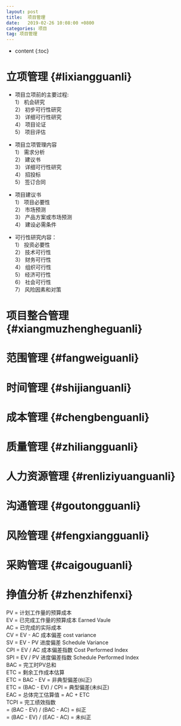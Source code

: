 ```yaml
---
layout: post
title:  项目管理
date:   2019-02-26 10:08:00 +0800
categories: 项目
tag: 项目管理
---
```


* content
{:toc}

立项管理						{#lixiangguanli}
====================================

+ 项目立项前的主要过程:  
1）  机会研究  
2）  初步可行性研究  
3）  详细可行性研究  
4）  项目论证  
5）  项目评估  
  

+ 项目立项管理内容  
1）  需求分析  
2）  建议书  
3）  详细可行性研究  
4）  招投标  
5）  签订合同  

+ 项目建议书  
1）  项目必要性  
2）  市场预测  
3）  产品方案或市场预测  
4）  建设必需条件  

+ 可行性研究内容：  
1）  投资必要性  
2）  技术可行性  
3）  财务可行性  
4）  组织可行性  
5）  经济可行性  
6）  社会可行性  
7）  风险因素和对策   




项目整合管理						{#xiangmuzhengheguanli}
====================================
  



范围管理						{#fangweiguanli}
====================================
  


时间管理						{#shijianguanli}
====================================
  

成本管理						{#chengbenguanli}
====================================
  

质量管理						{#zhiliangguanli}
====================================
  
  

人力资源管理						{#renliziyuanguanli}
====================================
  


沟通管理						{#goutongguanli}
====================================
  


风险管理						{#fengxiangguanli}
====================================
  


采购管理						{#caigouguanli}
====================================
  


挣值分析						{#zhenzhifenxi}
====================================
PV = 计划工作量的预算成本  
EV = 已完成工作量的预算成本 Earned Vaule  
AC = 已完成的实际成本  
CV = EV - AC 成本偏差  cost variance  
SV = EV - PV 进度偏差  Schedule Variance  
CPI = EV / AC 成本偏差指数  Cost Performed Index  
SPI = EV / PV 进度偏差指数  Schedule Performed Index  
BAC = 完工时PV总和  
ETC = 剩余工作成本估算  
ETC = BAC - EV = 非典型偏差(纠正)  
ETC = (BAC - EV) / CPI = 典型偏差(未纠正)  
EAC = 总体完工估算值 = AC + ETC  
TCPI = 完工绩效指数  
     = (BAC - EV) / (BAC - AC) = 纠正  
     = (BAC - EV) / (EAC - AC) = 未纠正  









